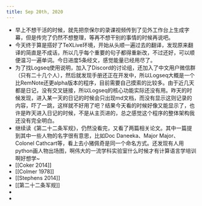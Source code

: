 ```yaml
---
title: Sep 20th, 2020
---
```


- 早上不想干活的时候，就先把奈保尔的录课视频传到了见外工作台上生成字幕，但是传完了仍然不想整理，等再不想干别的事情的时候再说吧。
- 今天终于算是搭好了TeXLive环境，开始从头顺一遍过去的翻译，发现原来翻译的简直是不成话，所以几乎每个重要的句子都得重新改，不过还好，可以顺便温习一遍单词。今日进度5条经文，感觉能量已经用尽了。
- 为了找Logseq使用说明，加入了Discord的讨论组，还加入了中文用户微信群（只有二十几个人），然后就发现手册还正在开发中，所以Logseq大概是一个比RemNote还更alpha版本的程序，目前需要自己摸索的比较多。由于近几天都是日记，没有交叉链接，所以Logseq的核心功能实际还没有用。昨天的时候发现，进入某一天的日记的时候会只出现md文档，而没有显示这则记录的内容，吓了一跳，这样就不好用了吧？结果今天看的时候好像又能显示了，也许是昨天进入日记的时候，不是从主页进的，总之感觉这个程序的整体架构我还没有完全明白。
- 继续读《第二十二条军规》，仍然没看完，又看了两篇相关论文。其中一篇提到其中一些人物的名字很有意思，比如Doc Daneeka、Major Major、Colonel Cathcart等，看上去小猪佩奇是同一个命名方式。还发现有人用python画人物出场图，啊伟大的一流学科实验室什么时候才有计算语言学培训啊好想学~
- [[Coker 2014]]
- [[Colmer 1978]]
- [[Stephens 2014]]
- [[第二十二条军规]]
-
-